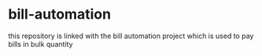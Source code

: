 # bill-automation
this repository is linked with the bill automation project which is used to pay bills in bulk quantity 

